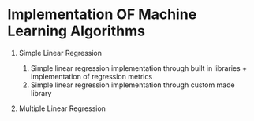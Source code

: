 # Implementation OF Machine Learning Algorithms

1. Simple Linear Regression
    1. Simple linear regression implementation through built in libraries + implementation of regression metrics
    2. Simple linear regression implementation through custom made library
  
2. Multiple Linear Regression
